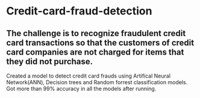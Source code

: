 # Credit-card-fraud-detection
## The challenge is to recognize fraudulent credit card transactions so that the customers of credit card companies are not charged for items that they did not purchase.
Created a model to detect credit card frauds using Artifical Neural Network(ANN), Decision trees and Random forrest classification models.
Got more than 99% accuracy in all the models after running.
